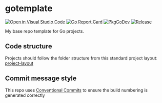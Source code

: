 # gotemplate

[![Open in Visual Studio Code](https://img.shields.io/static/v1?logo=visualstudiocode&label=&message=Open%20in%20Visual%20Studio%20Code&labelColor=2c2c32&color=007acc&logoColor=007acc)](https://open.vscode.dev/danstis/gotemplate)
[![Go Report Card](https://goreportcard.com/badge/github.com/danstis/gotemplate?style=flat-square)](https://goreportcard.com/report/github.com/danstis/gotemplate)
[![PkgGoDev](https://pkg.go.dev/badge/github.com/danstis/gotemplate)](https://pkg.go.dev/github.com/danstis/gotemplate)
[![Release](https://img.shields.io/github/release/danstis/gotemplate.svg?style=flat-square)](https://github.com/danstis/gotemplate/releases/latest)

My base repo template for Go projects.

## Code structure

Projects should follow the folder structure from this standard project layout: [project-layout](https://github.com/golang-standards/project-layout)

## Commit message style

This repo uses [Conventional Commits](https://www.conventionalcommits.org/) to ensure the build numbering is generated correctly
